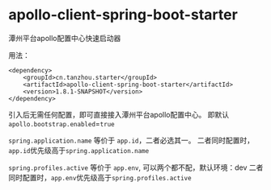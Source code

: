 # apollo-client-spring-boot-starter

潭州平台apollo配置中心快速启动器

用法：
```
<dependency>
    <groupId>cn.tanzhou.starter</groupId>
    <artifactId>apollo-client-spring-boot-starter</artifactId>
    <version>1.8.1-SNAPSHOT</version>
</dependency>
```

引入后无需任何配置，即可直接接入潭州平台apollo配置中心。
即默认`apollo.bootstrap.enabled`=`true`



`spring.application.name` 等价于 `app.id`，二者必选其一。
二者同时配置时，`app.id`优先级高于`spring.application.name`

`spring.profiles.active` 等价于 `app.env`, 可以两个都不配，默认环境：dev
二者同时配置时，`app.env`优先级高于`spring.profiles.active`


